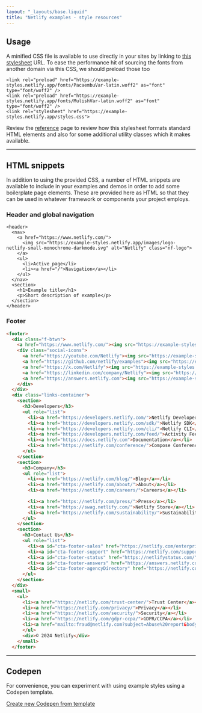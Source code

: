 ```yaml
---
layout: "_layouts/base.liquid"
title: "Netlify examples - style resources"
---
```


<section>
  <h2 id="usage">Usage</h2>  
  <p>
    A minified CSS file is available to use directly in your sites by linking to <a href="https://example-styles.netlify.app/styles.css">this stylesheet</a> URL. To ease the performance hit of sourcing the fonts from another domain via this CSS, we should preload those too
  </p>

```
<link rel="preload" href="https://example-styles.netlify.app/fonts/PacaembuVar-latin.woff2" as="font" type="font/woff2" />
<link rel="preload" href="https://example-styles.netlify.app/fonts/MulishVar-latin.woff2" as="font" type="font/woff2" />
<link rel="stylesheet" href="https://example-styles.netlify.app/styles.css">
```

Review the [reference](/reference) page to review how this stylesheet formats standard HTML elements and also for some additional utility classes which it makes available.

</section>
<hr>
<section>
  <h2>HTML snippets</h2>
  <p>
    In addition to using the provided CSS, a number of HTML snippets are available to include in your examples and demos in order to add some boilerplate page elements. These are provided here as HTML so that they can be used in whatever framework or components your project employs.
  </p>
  <h3>Header and global navigation</h3>
     
```
<header>
  <nav>
    <a href="https://www.netlify.com/">
      <img src="https://example-styles.netlify.app/images/logo-netlify-small-monochrome-darkmode.svg" alt="Netlify" class="nf-logo">
    </a>
    <ul>
      <li>Active page</li>
      <li><a href="/">Navigation</a></li>
    </ul>
  </nav>
  <section>
    <h1>Example title</h1>
    <p>Short description of example</p>
  </section>
</header>
```

<h3>Footer</h3>  

```html
<footer>
  <div class="f-btwn">
    <a href="https://www.netlify.com/"><img src="https://example-styles.netlify.app//images/logo-netlify-small-monochrome-lightmode.svg" class="nf-logo" alt="Netlify logo"></a>
    <div class="social-icons">
      <a href="https://youtube.com/Netlify"><img src="https://example-styles.netlify.app/icons/youtube.svg" alt="YouTube"></a>
      <a href="https://github.com/netlify/examples"><img src="https://example-styles.netlify.app/icons/github.svg" alt="GitHub"></a>
      <a href="https://x.com/Netlify"><img src="https://example-styles.netlify.app/icons/twitter.svg" alt="X"></a>
      <a href="https://linkedin.com/company/Netlify"><img src="https://example-styles.netlify.app/icons/linkedin.svg" alt="LinkedIn"></a>
      <a href="https://answers.netlify.com"><img src="https://example-styles.netlify.app/icons/discourse.svg" alt="Netlify Answers"></a>
    </div>
  </div>
  <div class="links-container">
    <section>
      <h3>Developers</h3>
      <ul role="list">
        <li><a href="https://developers.netlify.com/">Netlify Developers</a></li>
        <li><a href="https://developers.netlify.com/sdk/">Netlify SDK</a></li>
        <li><a href="https://developers.netlify.com/cli/">Netlify CLI</a></li>
        <li><a href="https://developers.netlify.com/feed/">Activity Feed</a></li>
        <li><a href="https://docs.netlify.com">Documentation</a></li>
        <li><a href="https://netlify.com/conference/">Compose Conference</a></li>
      </ul>
    </section>
    <section>
      <h3>Company</h3>
      <ul role="list">
        <li><a href="https://netlify.com/blog/">Blog</a></li>
        <li><a href="https://netlify.com/about/">About</a></li>
        <li><a href="https://netlify.com/careers/">Careers</a></li>
    
        <li><a href="https://netlify.com/press/">Press</a></li>
        <li><a href="https://swag.netlify.com/">Netlify Store</a></li>
        <li><a href="https://netlify.com/sustainability/">Sustainability</a></li>
      </ul>
    </section>
    <section>
      <h3>Contact Us</h3>
      <ul role="list">
        <li><a id="cta-footer-sales" href="https://netlify.com/enterprise/contact/">Sales</a></li>
        <li><a id="cta-footer-support" href="https://netlify.com/support/">Support</a></li>
        <li><a id="cta-footer-status" href="https://netlifystatus.com/">Status</a></li>
        <li><a id="cta-footer-answers" href="https://answers.netlify.com/">Forums</a></li>
        <li><a id="cta-footer-agencyDirectory" href="https://netlify.com/agency-directory/">Hire an Agency</a></li>
      </ul>
    </section>
  </div>
  <small>
    <ul>
      <li><a href="https://netlify.com/trust-center/">Trust Center</a></li>
      <li><a href="https://netlify.com/privacy/">Privacy</a></li>
      <li><a href="https://netlify.com/security/">Security</a></li>
      <li><a href="https://netlify.com/gdpr-ccpa/">GDPR/CCPA</a></li>
      <li><a href="mailto:fraud@netlify.com?subject=Abuse%20report&body=Please%20include%20the%20site%20URL%20and%20reason%20for%20your%20report%2C%20and%20we%20will%20reply%20promptly.">Abuse</a></li>
      </ul>
      <div>© 2024 Netlify</div>
    </small>
  </footer>
```

</section>
<hr>
<section>

  <h2>Codepen</h2>
  <p>
    For convenience, you can experiment with using example styles using a Codepen template.
  </p>
  <p>
    <a href="https://codepen.io/pen?template=OJYzMOY" class="btn-primary">Create new Codepen from template</a>
  </p>

</section>
